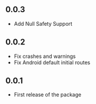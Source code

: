 ## 0.0.3
 - Add Null Safety Support

## 0.0.2
 - Fix crashes and warnings
 - Fix Android default initial routes

## 0.0.1
 - First release of the package

